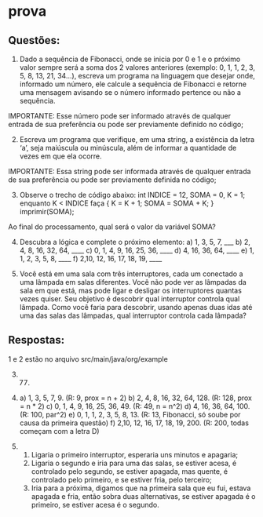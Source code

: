# prova
## Questões:
1) Dado a sequência de Fibonacci, onde se inicia por 0 e 1 e o próximo valor sempre será a soma dos 2 valores anteriores (exemplo: 0, 1, 1, 2, 3, 5, 8, 13, 21, 34...), escreva um programa na linguagem que desejar onde, informado um número, ele calcule a sequência de Fibonacci e retorne uma mensagem avisando se o número informado pertence ou não a sequência.

IMPORTANTE: Esse número pode ser informado através de qualquer entrada de sua preferência ou pode ser previamente definido no código;

2) Escreva um programa que verifique, em uma string, a existência da letra ‘a’, seja maiúscula ou minúscula, além de informar a quantidade de vezes em que ela ocorre.

IMPORTANTE: Essa string pode ser informada através de qualquer entrada de sua preferência ou pode ser previamente definida no código;

3) Observe o trecho de código abaixo: int INDICE = 12, SOMA = 0, K = 1; enquanto K < INDICE faça { K = K + 1; SOMA = SOMA + K; } imprimir(SOMA);

Ao final do processamento, qual será o valor da variável SOMA?

4) Descubra a lógica e complete o próximo elemento:
a) 1, 3, 5, 7, ___
b) 2, 4, 8, 16, 32, 64, ____
c) 0, 1, 4, 9, 16, 25, 36, ____
d) 4, 16, 36, 64, ____
e) 1, 1, 2, 3, 5, 8, ____
f) 2,10, 12, 16, 17, 18, 19, ____


5) Você está em uma sala com três interruptores, cada um conectado a uma lâmpada em salas diferentes. Você não pode ver as lâmpadas da sala em que está, mas pode ligar e desligar os interruptores quantas vezes quiser. Seu objetivo é descobrir qual interruptor controla qual lâmpada. Como você faria para descobrir, usando apenas duas idas até uma das salas das lâmpadas, qual interruptor controla cada lâmpada?  


## Respostas:
1 e 2 estão no arquivo src/main/java/org/example

3) 77.
4) a) 1, 3, 5, 7, 9.  (R: 9, prox = n + 2)
b) 2, 4, 8, 16, 32, 64, 128. (R: 128, prox = n * 2)
c) 0, 1, 4, 9, 16, 25, 36, 49. (R: 49, n = n^2)
d) 4, 16, 36, 64, 100. (R: 100, par^2)
e) 0, 1, 1, 2, 3, 5, 8, 13. (R: 13, Fibonacci, só soube por causa da primeira questão)
f) 2,10, 12, 16, 17, 18, 19, 200. (R: 200, todas começam com a letra D)

5) 1. Ligaria o primeiro interruptor, esperaria uns minutos e apagaria;
   2. Ligaria o segundo e iria para uma das salas, se estiver acesa, é controlado pelo segundo, se estiver apagada, mas quente, é controlado pelo primeiro, e se estiver fria, pelo terceiro;
   3. Iria para a próxima, digamos que na primeira sala que eu fui, estava apagada e fria, então sobra duas alternativas, se estiver apagada é o primeiro, se estiver acesa é o segundo.
